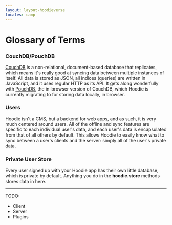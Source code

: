 ```yaml
---
layout: layout-hoodieverse
locales: camp
---
```


# Glossary of Terms

### CouchDB/PouchDB
[CouchDB](http://couchdb.apache.org/) is a non-relational, document-based database that replicates, which means it's really good at syncing data between multiple instances of itself. All data is stored as JSON, all indices (queries) are written in JavaScript, and it uses regular HTTP as its API. It gets along wonderfully with [PouchDB](http://pouchdb.com/), the in-browser version of CouchDB, which Hoodie is currently migrating to for storing data locally, in browser.

### Users
Hoodie isn't a CMS, but a backend for web apps, and as such, it is very much centered around users. All of the offline and sync features are specific to each individual user's data, and each user's data is encapsulated from that of all others by default. This allows Hoodie to easily know what to sync between a user's clients and the server: simply all of the user's private data.

<a id="private-user-store"></a>
### Private User Store
Every user signed up with your Hoodie app has their own little database, which is private by default. Anything you do in the **hoodie.store** methods stores data in here.

---

TODO:

- Client
- Server
- Plugins
